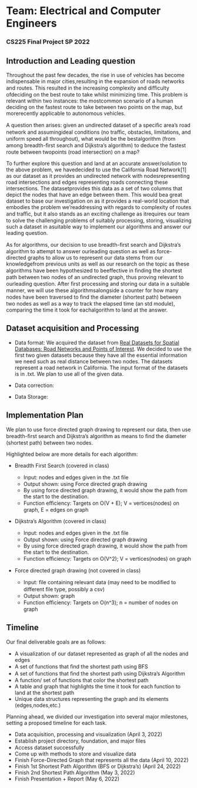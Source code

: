 # Team: Electrical and Computer Engineers

### CS225 Final Project SP 2022

## Introduction and Leading question

Throughout the past few decades, the rise in use of vehicles has become indispensable in major cities,resulting in the expansion of roads networks and routes. This resulted in the increasing complexity and diﬃculty ofdeciding on the best route to take whilst minimizing time. This problem is relevant within two instances: the mostcommon scenario of a human deciding on the fastest route to take between two points on the map, but morerecently applicable to autonomous vehicles.

A question then arises: given an undirected dataset of a speciﬁc area’s road network and assumingideal conditions (no traﬃc, obstacles, limitations, and uniform speed all throughout), what would be the bestalgorithm (from among breadth-ﬁrst search and Dijkstra’s algorithm) to deduce the fastest route between twopoints (road intersection) on a map?

To further explore this question and land at an accurate answer/solution to the above problem, we havedecided to use the California Road Network[1] as our dataset as it provides an undirected network with nodesrepresenting road intersections and edges representing roads connecting these intersections. The datasetprovides this data as a set of two columns that depict the nodes that have an edge between them. This would bea great dataset to base our investigation on as it provides a real-world location that embodies the problem we’readdressing with regards to complexity of routes and traﬃc, but it also stands as an exciting challenge as itrequires our team to solve the challenging problems of suitably processing, storing, visualizing such a dataset in asuitable way to implement our algorithms and answer our leading question.

As for algorithms, our decision to use breadth-ﬁrst search and Dijkstra’s algorithm to attempt to answer ourleading question as well as force-directed graphs to allow us to represent our data stems from our knowledgefrom previous units as well as our research on the topic as these algorithms have been hypothesized to beeﬀective in ﬁnding the shortest path between two nodes of an undirected graph, thus proving relevant to ourleading question. After ﬁrst processing and storing our data in a suitable manner, we will use these algorithmsalongside a counter for how many nodes have been traversed to ﬁnd the diameter (shortest path) between two nodes as well as a way to track the elapsed time (an std module), comparing the time it took for eachalgorithm to land at the answer.

## Dataset acquisition and Processing

- Data format: We acquired the dataset from [Real Datasets for Spatial Databases: Road Networks and Points of Interest](https://www.cs.utah.edu/~lifeifei/SpatialDataset.htm). We decided to use the first two given datasets because they have all the essential information we need such as real distance between two nodes. The datasets represent a road network in California. The input format of the datasets is in .txt. We plan to use all of the given data.

- Data correction: 

- Data Storage: 

## Implementation Plan
We plan to use force directed graph drawing to represent our data, then use breadth-ﬁrst search and Dijkstra’s algorithm as means to ﬁnd the diameter (shortest path) between two nodes.

Highlighted below are more details for each algorithm:
  - Breadth First Search (covered in class)
    - Input: nodes and edges given in the .txt ﬁle
    - Output shown: using Force directed graph drawing
    - By using force directed graph drawing, it would show the path from the start to the destination.
    - Function eﬃciency: Targets on O(V + E); V = vertices(nodes) on graph, E = edges on graph

  - Dijkstra’s Algorithm (covered in class)
    - Input: nodes and edges given in the .txt ﬁle
    - Output shown: using Force directed graph drawing
    - By using force directed graph drawing, it would show the path from the start to the destination.
    - Function eﬃciency: Targets on O(V^2); V = vertices(nodes) on graph

  - Force directed graph drawing (not covered in class)
    - Input: ﬁle containing relevant data (may need to be modiﬁed to diﬀerent ﬁle type, possibly a csv)
    - Output shown: graph
    - Function eﬃciency: Targets on O(n^3); n = number of nodes on graph

## Timeline
Our ﬁnal deliverable goals are as follows:
  - A visualization of our dataset represented as graph of all the nodes and edges
  - A set of functions that ﬁnd the shortest path using BFS
  - A set of functions that ﬁnd the shortest path using Dijkstra’s Algorithm
  - A function/ set of functions that color the shortest path
  - A table and graph that highlights the time it took for each function to land at the shortest path
  - Unique data structures representing the graph and its elements (edges,nodes,etc.)

 Planning ahead, we divided our investigation into several major milestones, setting a proposed timeline for each task.
  - Data acquisition, processing and visualization (April 3, 2022)
  - Establish project directory, foundation, and major ﬁles
  - Access dataset successfully
  - Come up with methods to store and visualize data
  - Finish Force-Directed Graph that represents all the data (April 10, 2022)
  - Finish 1st Shortest Path Algorithm (BFS or Dijkstra’s) (April 24, 2022)
  - Finish 2nd Shortest Path Algorithm (May 3, 2022)
  - Finish Presentation + Report (May 6, 2022)
